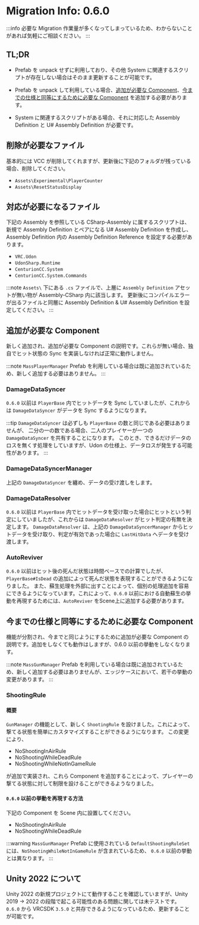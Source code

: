 # Migration Info: 0.6.0

:::info
必要な Migration 作業量が多くなってしまっているため、わからないことがあれば気軽にご相談ください。
:::

## TL;DR

- Prefab を unpack せずに利用しており、その他 System に関連するスクリプトが存在しない場合はそのまま更新することが可能です。

- Prefab を unpack
  して利用している場合、[追加が必要な Component](#追加が必要な-Component)、[今までの仕様と同等にするために必要な Component](#今までの仕様と同等にするために必要な-Component)
  を追加する必要があります。

- System に関連するスクリプトがある場合、それに対応した Assembly Definition と U# Assembly Definition が必要です。

## 削除が必要なファイル

基本的には VCC が削除してくれますが、更新後に下記のフォルダが残っている場合、削除してください。

- `Assets\Experimental\PlayerCounter`
- `Assets\ResetStatusDisplay`

## 対応が必要になるファイル

下記の Assembly を参照している CSharp-Assembly に属するスクリプトは、新規で Assembly Definition とペアになる U# Assembly
Definition を作成し、Assembly Definition 内の Assembly Definition Reference を設定する必要があります。

- `VRC.Udon`
- `UdonSharp.Runtime`
- `CenturionCC.System`
- `CenturionCC.System.Commands`

:::note
`Assets\` 下にある `.cs` ファイルで、上層に `Assembly Definition` アセットが無い物が Assembly-CSharp 内に該当します。
更新後にコンパイルエラーが出るファイルと同層に Assembly Definition & U# Assembly Definition を設定してください。
:::

## 追加が必要な Component

新しく追加され、追加が必要な Component の説明です。これらが無い場合、独自でヒット状態の Sync を実装しなければ正常に動作しません。

:::note
`MassPlayerManager` Prefab を利用している場合は既に追加されているため、新しく追加する必要はありません。
:::

### DamageDataSyncer

`0.6.0` 以前は `PlayerBase` 内でヒットデータを Sync していましたが、これからは `DamageDataSyncer` がデータを Sync
するようになります。

:::tip
`DamageDataSyncer` は必ずしも `PlayerBase` の数と同じである必要はありませんが、
二分の一の数である場合、二人のプレイヤーが一つの `DamageDataSyncer` を共有することになります。
このとき、できるだけデータのロスを無くす処理をしていますが、Udon の仕様上、データロスが発生する可能性があります。
:::

### DamageDataSyncerManager

上記の `DamageDataSyncer` を纏め、データの受け渡しをします。

### DamageDataResolver

`0.6.0` 以前は `PlayerBase` 内でヒットデータを受け取った場合にヒットという判定にしていましたが、これからは
`DamageDataResolver` がヒット判定の有無を決定します。
`DamageDataResolver` は、上記の `DamageDataSyncerManager` からヒットデータを受け取り、判定が有効であった場合に
`LastHitData` へデータを受け渡します。

### AutoReviver

`0.6.0` 以前はヒット後の死んだ状態は時間ベースでの計算でしたが、`PlayerBase#IsDead` の追加によって死んだ状態を表現することができるようになりました。
また、蘇生処理を外部に出すことによって、個別の処理追加を容易にできるようになっています。これによって、`0.6.0`
以前における自動蘇生の挙動を再現するためには、`AutoReviver` をScene上に追加する必要があります。

## 今までの仕様と同等にするために必要な Component

機能が分割され、今までと同じようにするために追加が必要な Component の説明です。追加をしなくても動作はしますが、0.6.0
以前の挙動をしなくなります。

:::note
`MassGunManager` Prefab を利用している場合は既に追加されているため、新しく追加する必要はありませんが、エッジケースにおいて、若干の挙動の変更があります。
:::

### ShootingRule

#### 概要

`GunManager` の機能として、新しく `ShootingRule` を設けました。これによって、撃てる状態を簡単にカスタマイズすることができるようになります。
この変更により、

- NoShootingInAirRule
- NoShootingWhileDeadRule
- NoShootingWhileNotInGameRule

が追加で実装され、これら Component を追加することによって、プレイヤーの撃てる状態に対して制限を設けることができるようなりました。

#### `0.6.0` 以前の挙動を再現する方法

下記の Component を Scene 内に設置してください。

- NoShootingInAirRule
- NoShootingWhileDeadRule

:::warning
`MassGunManager` Prefab に使用されている `DefaultShootingRuleSet` には、`NoShootingWhileNotInGameRule` が含まれているため、
`0.6.0` 以前の挙動とは異なります。
:::

## Unity 2022 について

Unity 2022 の新規プロジェクトにて動作することを確認していますが、Unity 2019 -> 2022 の段階で起こる可能性のある問題に関しては未テストです。
`0.6.0` から VRCSDK `3.5.0` と共存できるようになっているため、更新することが可能です。